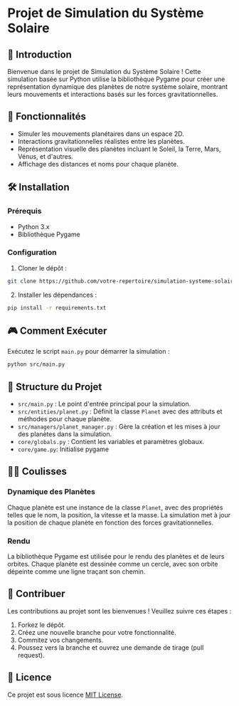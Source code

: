 # Projet de Simulation du Système Solaire

## 🌌 Introduction
Bienvenue dans le projet de Simulation du Système Solaire ! Cette simulation basée sur Python utilise la bibliothèque Pygame pour créer une représentation dynamique des planètes de notre système solaire, montrant leurs mouvements et interactions basés sur les forces gravitationnelles.

## 🚀 Fonctionnalités
- Simuler les mouvements planétaires dans un espace 2D.
- Interactions gravitationnelles réalistes entre les planètes.
- Représentation visuelle des planètes incluant le Soleil, la Terre, Mars, Vénus, et d'autres.
- Affichage des distances et noms pour chaque planète.

## 🛠️ Installation

### Prérequis
- Python 3.x
- Bibliothèque Pygame

### Configuration
1. Cloner le dépôt :
```bash
git clone https://github.com/votre-repertoire/simulation-systeme-solaire.git
```
2. Installer les dépendances :
```bash
pip install -r requirements.txt
```

## 🎮 Comment Exécuter
Exécutez le script `main.py` pour démarrer la simulation :
```bash
python src/main.py
```

## 📂 Structure du Projet
- `src/main.py` : Le point d'entrée principal pour la simulation.
- `src/entities/planet.py` : Définit la classe `Planet` avec des attributs et méthodes pour chaque planète.
- `src/managers/planet_manager.py` : Gère la création et les mises à jour des planètes dans la simulation.
- `core/globals.py` : Contient les variables et paramètres globaux.
- `core/game.py`: Initialise pygame

## 🧑‍🔬 Coulisses

### Dynamique des Planètes
Chaque planète est une instance de la classe `Planet`, avec des propriétés telles que le nom, la position, la vitesse et la masse. La simulation met à jour la position de chaque planète en fonction des forces gravitationnelles.

### Rendu
La bibliothèque Pygame est utilisée pour le rendu des planètes et de leurs orbites. Chaque planète est dessinée comme un cercle, avec son orbite dépeinte comme une ligne traçant son chemin.

## 🤝 Contribuer
Les contributions au projet sont les bienvenues ! Veuillez suivre ces étapes :
1. Forkez le dépôt.
2. Créez une nouvelle branche pour votre fonctionnalité.
3. Commitez vos changements.
4. Poussez vers la branche et ouvrez une demande de tirage (pull request).

## 📜 Licence
Ce projet est sous licence [MIT License](LICENSE).
